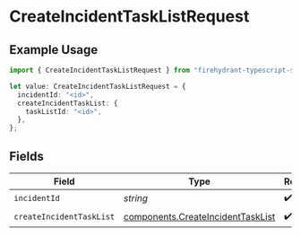 # CreateIncidentTaskListRequest

## Example Usage

```typescript
import { CreateIncidentTaskListRequest } from "firehydrant-typescript-sdk/models/operations";

let value: CreateIncidentTaskListRequest = {
  incidentId: "<id>",
  createIncidentTaskList: {
    taskListId: "<id>",
  },
};
```

## Fields

| Field                                                                                  | Type                                                                                   | Required                                                                               | Description                                                                            |
| -------------------------------------------------------------------------------------- | -------------------------------------------------------------------------------------- | -------------------------------------------------------------------------------------- | -------------------------------------------------------------------------------------- |
| `incidentId`                                                                           | *string*                                                                               | :heavy_check_mark:                                                                     | N/A                                                                                    |
| `createIncidentTaskList`                                                               | [components.CreateIncidentTaskList](../../models/components/createincidenttasklist.md) | :heavy_check_mark:                                                                     | N/A                                                                                    |